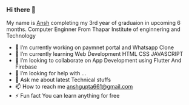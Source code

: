 ### Hi there 👋
My name is [Ansh](https://sites.google.com/view/anshgupta) completing my 3rd year of graduaion in upcoming 6 months.
Computer Enginner From Thapar Institute of enginnering and Technology



  
- 🔭 I’m currently working on paymnet portal and Whatsapp Clone
- 🌱 I’m currently learning Web Development HTML CSS JAVASCRIPT
- 👯 I’m looking to collaborate on App Development using Flutter And Firebase
- 🤔 I’m looking for help with ...
- 💬 Ask me about latest Technical stuffs
- 📫 How to reach me anshgupta661@gmail.com
- ⚡ Fun fact You can learn anything for free
